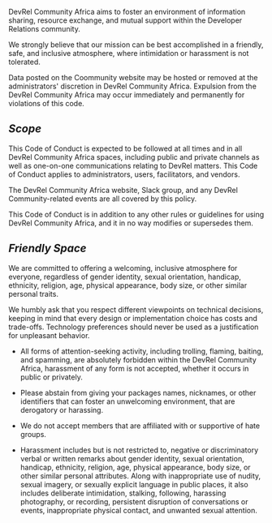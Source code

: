 
DevRel Community Africa aims to foster an environment of information sharing, resource exchange, and mutual support within the Developer Relations community.

We strongly believe that our mission can be best accomplished in a friendly, safe, and inclusive atmosphere, where intimidation or harassment is not tolerated.

Data posted on the Coommunity website may be hosted or removed at the administrators' discretion in DevRel Community Africa.
Expulsion from the DevRel Community Africa may occur immediately and permanently for violations of this code.

## *Scope*

This Code of Conduct is expected to be followed at all times and in all DevRel Community Africa spaces, including public and private channels as well as one-on-one communications relating to DevRel matters. This Code of Conduct applies to administrators, users, facilitators, and vendors.

The DevRel Community Africa website, Slack group, and any DevRel Community-related events are all covered by this policy.

This Code of Conduct is in addition to any other rules or guidelines for using DevRel Community Africa, and it in no way modifies or supersedes them.

## *Friendly Space*
We are committed to offering a welcoming, inclusive atmosphere for everyone, regardless of gender identity, sexual orientation, handicap, ethnicity, religion, age, physical appearance, body size, or other similar personal traits.

We humbly ask that you respect different viewpoints on technical decisions, keeping in mind that every design or implementation choice has costs and trade-offs. Technology preferences should never be used as a justification for unpleasant behavior.

- All forms of attention-seeking activity, including trolling, flaming, baiting, and spamming, are absolutely forbidden within the DevRel Community Africa, harassment of any form is not accepted, whether it occurs in public or privately.

- Please abstain from giving your packages names, nicknames, or other identifiers that can foster an unwelcoming environment, that are derogatory or harassing.

- We do not accept members that are affiliated with or supportive of hate groups.

- Harassment includes but is not restricted to, negative or discriminatory verbal or written remarks about gender identity, sexual orientation, handicap, ethnicity, religion, age, physical appearance, body size, or other similar personal attributes. Along with inappropriate use of nudity, sexual imagery, or sexually explicit language in public places, it also includes deliberate intimidation, stalking, following, harassing photography, or recording, persistent disruption of conversations or events, inappropriate physical contact, and unwanted sexual attention.


